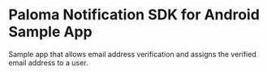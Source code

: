 # Paloma Notification SDK for Android Sample App

Sample app that allows email address verification and assigns the verified email address to a user.
